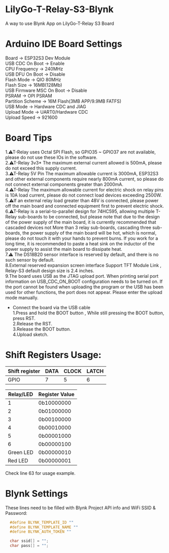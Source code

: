 # LilyGo-T-Relay-S3-Blynk
A way to use Blynk App on LilyGo-T-Relay S3 Board

# Arduino IDE Board Settings
Board -> ESP32S3 Dev Module  
USB CDC On Boot -> Enable  
CPU Frequency -> 240MHz  
USB DFU On Boot -> Disable  
Flash Mode -> QIO 80MHz  
Flash Size -> 16MB(128Mb)  
USB Firmware MSC On Boot -> Disable  
PSRAM -> OPI PSRAM  
Partition Scheme -> 16M Flash(3MB APP/9.9MB FATFS)  
USB Mode -> Hardware CDC and JIAG  
Upload Mode -> UART0/Hardware CDC  
Upload Speed -> 921600  

# Board Tips
1.⚠T-Relay uses Octal SPI Flash, so GPIO35 ~ GPIO37 are not available, please do not use these IOs in the software.  
2.⚠T-Relay 3v3* The maximum external current allowed is 500mA, please do not exceed this supply current.  
3.⚠T-Relay 5V Pin The maximum allowable current is 3000mA, ESP32S3 and other external components require nearly 800mA current, so please do not connect external components greater than 2000mA.  
4.⚠T-Relay The maximum allowable current for electric shock on relay pins is 10A load current, please do not connect load devices exceeding 2500W.  
5.⚠If an external relay load greater than 48V is connected, please power off the main board and connected equipment first to prevent electric shock.  
6.⚠T-Relay is a serial-to-parallel design for 74HC595, allowing multiple T-Relay sub-boards to be connected, but please note that due to the design of the power supply of the main board, it is currently recommended that cascaded devices not More than 3 relay sub-boards, cascading three sub-boards, the power supply of the main board will be hot, which is normal, please do not touch it with your hands to prevent burns. If you work for a long time, it is recommended to paste a heat sink on the inductor of the power supply to assist the main board to dissipate heat.  
7.⚠ The DS18B20 sensor interface is reserved by default, and there is no such sensor by default.  
8.External reserved expansion screen interface Support TFT Module Link , Relay-S3 default design size is 2.4 inches.  
9.The board uses USB as the JTAG upload port. When printing serial port information on USB_CDC_ON_BOOT configuration needs to be turned on. If the port cannot be found when uploading the program or the USB has been used for other functions, the port does not appear. Please enter the upload mode manually.  
- Connect the board via the USB cable  
  1.Press and hold the BOOT button , While still pressing the BOOT button, press RST.  
  2.Release the RST.  
  3.Release the BOOT button.  
  4.Upload sketch.
  
# Shift Registers Usage:

| Shift register | DATA | CLOCK | LATCH |
|----------------|------|-------|-------|
| GPIO           | 7    | 5     | 6     |


| Relay/LED    | Register Value    |
|--------------|-------------------|
| 1            | 0b10000000        |
| 2            | 0b01000000        |
| 3            | 0b00100000        |
| 4            | 0b00010000        |
| 5            | 0b00001000        |
| 6            | 0b00000100        |
| Green LED    | 0b00000010        |
| Red LED      | 0b00000001        |

Check line 63 for usage example. 
# Blynk Settings
These lines need to be filled with Blynk Project API info and WiFi SSID & Password:
```C++
  #define BLYNK_TEMPLATE_ID ""
  #define BLYNK_TEMPLATE_NAME ""
  #define BLYNK_AUTH_TOKEN "" 

  char ssid[] = "";
  char pass[] = "";
  

